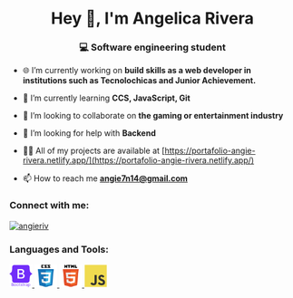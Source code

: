 <h1 align="center">Hey 👀, I'm Angelica Rivera</h1>
<h3 align="center">💻 Software engineering student</h3>

- 🌐 I’m currently working on **build skills as a web developer in institutions such as Tecnolochicas and Junior Achievement.**

- 🌱 I’m currently learning **CCS, JavaScript, Git**

- 🤝 I’m looking to collaborate on **the gaming or entertainment industry**

- 🎯 I’m looking for help with **Backend**

- 👨‍💻 All of my projects are available at [https://portafolio-angie-rivera.netlify.app/](https://portafolio-angie-rivera.netlify.app/)

- 📫 How to reach me **angie7n14@gmail.com**

<h3 align="left">Connect with me:</h3>
<p align="left">
<a href="https://linkedin.com/in/angieriv" target="blank"><img align="center" src="https://raw.githubusercontent.com/rahuldkjain/github-profile-readme-generator/master/src/images/icons/Social/linked-in-alt.svg" alt="angieriv" height="30" width="40" /></a>
</p>

<h3 align="left">Languages and Tools:</h3>
<p align="left"> <a href="https://getbootstrap.com" target="_blank" rel="noreferrer"> <img src="https://raw.githubusercontent.com/devicons/devicon/master/icons/bootstrap/bootstrap-plain-wordmark.svg" alt="bootstrap" width="40" height="40"/> </a> <a href="https://www.w3schools.com/css/" target="_blank" rel="noreferrer"> <img src="https://raw.githubusercontent.com/devicons/devicon/master/icons/css3/css3-original-wordmark.svg" alt="css3" width="40" height="40"/> </a> <a href="https://www.w3.org/html/" target="_blank" rel="noreferrer"> <img src="https://raw.githubusercontent.com/devicons/devicon/master/icons/html5/html5-original-wordmark.svg" alt="html5" width="40" height="40"/> </a> <a href="https://developer.mozilla.org/en-US/docs/Web/JavaScript" target="_blank" rel="noreferrer"> <img src="https://raw.githubusercontent.com/devicons/devicon/master/icons/javascript/javascript-original.svg" alt="javascript" width="40" height="40"/> </a> </p>
